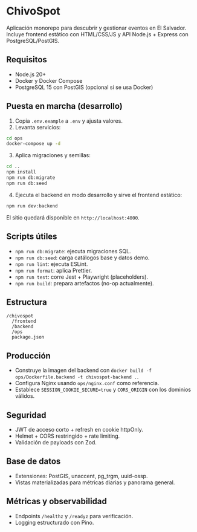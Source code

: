 # ChivoSpot

Aplicación monorepo para descubrir y gestionar eventos en El Salvador. Incluye frontend estático con HTML/CSS/JS y API Node.js + Express con PostgreSQL/PostGIS.

## Requisitos

- Node.js 20+
- Docker y Docker Compose
- PostgreSQL 15 con PostGIS (opcional si se usa Docker)

## Puesta en marcha (desarrollo)

1. Copia `.env.example` a `.env` y ajusta valores.
2. Levanta servicios:

```bash
cd ops
docker-compose up -d
```

3. Aplica migraciones y semillas:

```bash
cd ..
npm install
npm run db:migrate
npm run db:seed
```

4. Ejecuta el backend en modo desarrollo y sirve el frontend estático:

```bash
npm run dev:backend
```

El sitio quedará disponible en `http://localhost:4000`.

## Scripts útiles

- `npm run db:migrate`: ejecuta migraciones SQL.
- `npm run db:seed`: carga catálogos base y datos demo.
- `npm run lint`: ejecuta ESLint.
- `npm run format`: aplica Prettier.
- `npm run test`: corre Jest + Playwright (placeholders).
- `npm run build`: prepara artefactos (no-op actualmente).

## Estructura

```
/chivospot
  /frontend
  /backend
  /ops
  package.json
```

## Producción

- Construye la imagen del backend con `docker build -f ops/Dockerfile.backend -t chivospot-backend .`.
- Configura Nginx usando `ops/nginx.conf` como referencia.
- Establece `SESSION_COOKIE_SECURE=true` y `CORS_ORIGIN` con los dominios válidos.

## Seguridad

- JWT de acceso corto + refresh en cookie httpOnly.
- Helmet + CORS restringido + rate limiting.
- Validación de payloads con Zod.

## Base de datos

- Extensiones: PostGIS, unaccent, pg_trgm, uuid-ossp.
- Vistas materializadas para métricas diarias y panorama general.

## Métricas y observabilidad

- Endpoints `/healthz` y `/readyz` para verificación.
- Logging estructurado con Pino.
